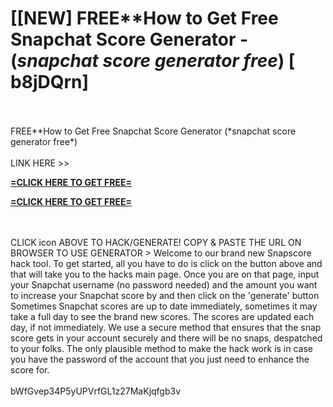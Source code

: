 # [[NEW] FREE**How to Get Free Snapchat Score Generator - (*snapchat score generator free*) [ b8jDQrn]
<br>
<br>FREE**How to Get Free Snapchat Score Generator (*snapchat score generator free*)
<br>
<br>LINK HERE >> 

**[=CLICK HERE TO GET FREE=](https://www.google.com/url?q=https%3A%2F%2Fappbitly.com%2FgMUBb)**


**[=CLICK HERE TO GET FREE=](https://www.google.com/url?q=https%3A%2F%2Fappbitly.com%2FgMUBb)**


<br>
<br>CLICK  icon ABOVE TO HACK/GENERATE! COPY & PASTE THE URL ON BROWSER TO USE GENERATOR > Welcome to our brand new Snapscore hack tool.  To get started, all you have to do is click on the button above and that will take you to the hacks main page.  Once you are on that page, input your Snapchat username (no password needed) and the amount you want to increase your Snapchat score by and then click on the 'generate' button Sometimes Snapchat scores are up to date immediately, sometimes it may take a full day to see the brand new scores.  The scores are updated each day, if not immediately.  We use a secure method that ensures that the snap score gets in your account securely and there will be no snaps, despatched to your folks.  The only plausible method to make the hack work is in case you have the password of the account that you just need to enhance the score for. 
<br>
<br>bWfGvep34P5yUPVrfGL1z27MaKjqfgb3v
<br>
